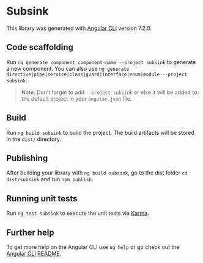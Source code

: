 # Subsink

This library was generated with [Angular CLI](https://github.com/angular/angular-cli) version 7.2.0.

## Code scaffolding

Run `ng generate component component-name --project subsink` to generate a new component. You can also use `ng generate directive|pipe|service|class|guard|interface|enum|module --project subsink`.
> Note: Don't forget to add `--project subsink` or else it will be added to the default project in your `angular.json` file. 

## Build

Run `ng build subsink` to build the project. The build artifacts will be stored in the `dist/` directory.

## Publishing

After building your library with `ng build subsink`, go to the dist folder `cd dist/subsink` and run `npm publish`.

## Running unit tests

Run `ng test subsink` to execute the unit tests via [Karma](https://karma-runner.github.io).

## Further help

To get more help on the Angular CLI use `ng help` or go check out the [Angular CLI README](https://github.com/angular/angular-cli/blob/master/README.md).
